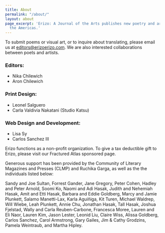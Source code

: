 ```yaml
---
title: About
permalink: "/about/"
layout: about
page_excerpt: 'Erizo: A Journal of the Arts publishes new poetry and art from across
  the Americas.'
---
```


To submit poems or visual art, or to inquire about translating, please email us at editors@erizoerizo.com. We are also interested collaborations between poets and artists.

### Editors:

- Nika Chilewich
- Aron Chilewich

### Print Design:

- Leonel Salguero
- Carla Valdivia Nakatani (Studio Katsu)

### Web Design and Development:

- Lisa Sy
- Carlos Sanchez III

Erizo functions as a non-profit organization. To give a tax deductible gift to Erizo, please visit our Fractured Atlas sponsored page.

Generous support has been provided by the Community of Literary Magazines and Presses (CLMP) and Ruchika Garga, as well as the the individuals listed below: 

Sandy and Joe Sultan, Forrest Gander, Jane Gregory, Peter Cohen, Hadley and Peter Arnold, Soomi Ko, Naomi and Adi Hasak, Judith and Nehemiah Hasak, Amit and Etti Hasak, Barbara and Eddie Goldberg, Marcy and Jamie Plunkett, Salamo Manetti-Lax, Karla Aguiñiga, Kit Turen, Michael Waldrep, Will Wiebe, Leah Plunkett, Annie Chu, Jonathan Hasak, Tall Hasak, Joshua Fjelstad, Wally and Carla Reuben-Carbone, Francesca Moree, Lauren and Eli Naor, Lauren Kim, Jason Lester, Leonid Liu, Claire Wiss, Alissa Goldberg, Carlos Sanchez, Carol Armstrong, Gary Gailes, Jim & Cathy Grodzins, Pamela Weintraub, and Martha Hipley.

